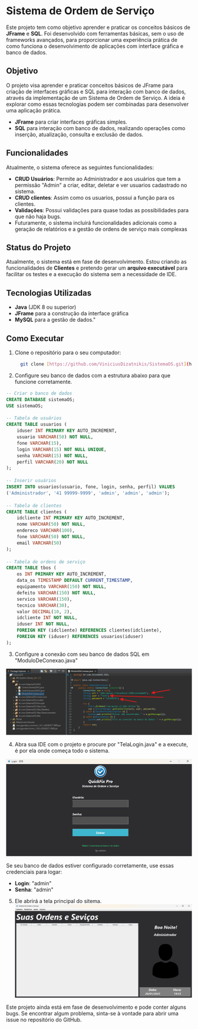 # Sistema de Ordem de Serviço

 Este projeto tem como objetivo aprender e praticar os conceitos básicos de **JFrame** e **SQL**. Foi desenvolvido com ferramentas básicas, sem o uso de frameworks avançados, para proporcionar uma experiência prática de como funciona o desenvolvimento de aplicações com interface gráfica e banco de dados.

 ## Objetivo

 O projeto visa aprender e praticar conceitos básicos de JFrame para criação de interfaces gráficas e SQL para interação com banco de dados, através da implementação de um Sistema de Ordem de Serviço. A ideia é explorar como essas tecnologias podem ser combinadas para desenvolver uma aplicação prática.

 - **JFrame** para criar interfaces gráficas simples.
 - **SQL** para interação com banco de dados, realizando operações como inserção, atualização, consulta e exclusão de dados.

 ## Funcionalidades

 Atualmente, o sistema oferece as seguintes funcionalidades:

 - **CRUD Usuários**: Permite ao Administrador e aos usuários que tem a permissão "Admin" a criar, editar, deletar e ver usuarios cadastrado no sistema.
 - **CRUD clientes**: Assim como os usuarios, possui a função para os clientes.
 - **Validações**: Possui validações para quase todas as possibilidades para que não haja bugs.
 - Futuramente, o sistema incluirá funcionalidades adicionais como a geração de relatórios e a gestão de ordens de serviço mais complexas

 ## Status do Projeto

 Atualmente, o sistema está em fase de desenvolvimento. Estou criando as funcionalidades de **Clientes** e pretendo gerar um **arquivo executável** para facilitar os testes e a execução do sistema sem a necessidade de IDE.

 ## Tecnologias Utilizadas

 - **Java** (JDK 8 ou superior)
 - **JFrame** para a construção da interface gráfica
 - **MySQL** para a gestão de dados."

 ## Como Executar

 1. Clone o repositório para o seu computador:
    ```bash
      git clone [https://github.com/ViniciusDizatnikis/SistemaOS.git](https://github.com/ViniciusDizatnikis/SistemaOS.git)
    ```
 2. Configure seu banco de dados com a estrutura abaixo para que funcione corretamente.

 ```sql
 -- Criar o banco de dados
 CREATE DATABASE sistemaOS;
 USE sistemaOS;

 -- Tabela de usuários
 CREATE TABLE usuarios (
     iduser INT PRIMARY KEY AUTO_INCREMENT,
     usuario VARCHAR(50) NOT NULL,
     fone VARCHAR(15),
     login VARCHAR(15) NOT NULL UNIQUE,
     senha VARCHAR(15) NOT NULL,
     perfil VARCHAR(20) NOT NULL 
 );

 -- Inserir usuários
 INSERT INTO usuarios(usuario, fone, login, senha, perfil) VALUES 
 ('Administrador', '41 99999-9999', 'admin', 'admin', 'admin');

 -- Tabela de clientes
 CREATE TABLE clientes (
     idcliente INT PRIMARY KEY AUTO_INCREMENT,
     nome VARCHAR(50) NOT NULL,
     endereco VARCHAR(100),
     fone VARCHAR(50) NOT NULL,
     email VARCHAR(50)
 );

 -- Tabela de ordens de serviço
 CREATE TABLE tbos (
     os INT PRIMARY KEY AUTO_INCREMENT,
     data_os TIMESTAMP DEFAULT CURRENT_TIMESTAMP,
     equipamento VARCHAR(150) NOT NULL,
     defeito VARCHAR(150) NOT NULL,
     servico VARCHAR(150),
     tecnico VARCHAR(30),
     valor DECIMAL(10, 2),
     idcliente INT NOT NULL,
     iduser INT NOT NULL,
     FOREIGN KEY (idcliente) REFERENCES clientes(idcliente),
     FOREIGN KEY (iduser) REFERENCES usuarios(iduser)
 );
 ```
3. Configure a conexão com seu banco de dados SQL em "ModuloDeConexao.java"
   
![Conexão SQL](Imagens/configSQL.png)  


4. Abra sua IDE com o projeto e procure por "TelaLogin.java" e a execute, é por ela onde começa todo o sistema.
   
![Tela de Login](Imagens/telaLogin.png)

Se seu banco de dados estiver configurado corretamente, use essas credenciais para logar:
- **Login**: "admin"
- **Senha**: "admin"

5. Ele abrirá a tela principal do sitema. 
![Tela Principal](Imagens/telaPrincipal.png)  

Este projeto ainda está em fase de desenvolvimento e pode conter alguns bugs. Se encontrar algum problema, sinta-se à vontade para abrir uma issue no repositório do GitHub.
